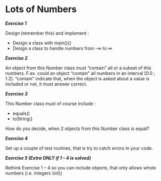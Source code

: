 # Lots of Numbers

**_Exercise 1_**

Design (remember this) and implement :
- Design a class with main(){}
- Design a class to handle numbers from -∞ to ∞

**_Exercise 2_**

An object from this Number class must “contain” all or
a subset of this numbers. F.ex. could an object “contain”
all numbers in an interval [0.0 ; 1.2].
“contain” indicate that, when the object is asked about a
value is included or not, it must answer correct.


**_Exercise 3_**

This Number class must of course include :
- equals()
- toString()

How do you decide, when 2 objects from this Number
class is equal?

**_Exercise 4_**

Set up a couple of test routines, that is try to catch
errors in your code.

**_Exercise 5 (Extra ONLY if 1 – 4 is solved)_**

Rethink Exercise 1 – 4 so you can include objects, that
only allows whole numbers (i.e. integers (int))
